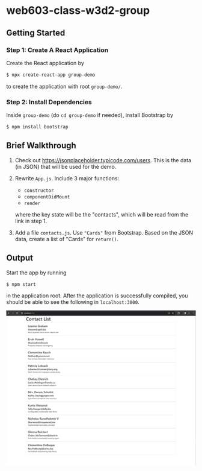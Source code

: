 # web603-class-w3d2-group

## Getting Started

### Step 1: Create A React Application
Create the React application by
```bash
$ npx create-react-app group-demo
```
to create the application with root `group-demo/`.

### Step 2: Install Dependencies
Inside `group-demo` (do `cd group-demo` if needed), install Bootstrap by
```bash
$ npm install bootstrap
```

## Brief Walkthrough

1. Check out https://jsonplaceholder.typicode.com/users. This is the data (in JSON) that will be used for the demo.

2. Rewrite `App.js`. Include 3 major functions:
    - `constructor`
    - `componentDidMount`
    - `render`

    where the key state will be the "contacts", which will be read from the link in step 1.

3. Add a file `contacts.js`. Use `"Cards"` from Bootstrap. Based on the JSON data, create a list of "Cards" for `return()`.

## Output
Start the app by running
```bash
$ npm start
```
in the application root. After the application is successfully compiled, you should be able to see the following in `localhost:3000`.

![demo-output](screenshots/demo-output.png)
